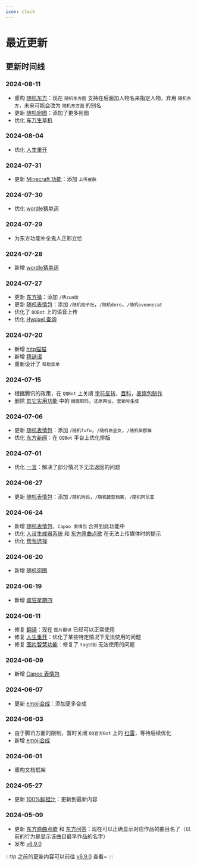 ```yaml
---
icon: clock
---
```


# 最近更新

## 更新时间线

### 2024-08-11

- 重构 [随机东方](../function/touhou/random_touhou.md)：现在 `随机东方图` 支持在后面加人物名来指定人物，弃用 `随机东方`，未来可能会改为 `随机东方图` 的别名
- 更新 [随机宛图](../function/touhou/random_shion.md)：添加了更多宛图
- 优化 [车万生草机](../function/touhou/touhou_grass.md)

### 2024-08-04

- 优化 [人生重开](../function/play/remake.md)

### 2024-07-31

- 更新 [Minecraft 功能](../function/query/minecraft.md)：添加 `上传皮肤`

### 2024-07-30

- 优化 [wordle猜单词](../function/play/wordle.md)

### 2024-07-29

- 为东方功能补全鬼人正邪立绘

### 2024-07-28

- 新增 [wordle猜单词](../function/play/wordle.md)

### 2024-07-27

- 更新 [东方猜](../function/touhou/touhou_guess.md)：添加 `/猜zun绘`
- 更新 [随机表情包](../function/img/random_meme.md)：添加 `/随机柚子社`，`/随机doro`，`/随机eveonecat`
- 优化了 `QQBot` 上的语音上传
- 优化 [Hypixel 查询](../function/query/hypixel.md)

### 2024-07-20

- 新增 [http猫猫](../function/play/httpcat.md)
- 新增 [猜谜语](../function/play/riddle.md)
- 重新设计了 `帮助菜单`

### 2024-07-15

- 根据腾讯的政策，在 `QQBot` 上关闭 [字符反转](../function/play/char_reverse.md)，[百科](../function/query/wiki.md)，[表情包制作](../function/img/img_meme.md)
- 删除 [其它实用功能](../function/useful/useful.md) 中的 `搜提取码`，`还原网址`，`营销号生成`

### 2024-07-06

- 更新 [随机表情包](../function/img/random_meme.md)：添加 `/随机fufu`，`/随机白圣女`，`/随机柴郡猫`
- 优化 [东方新闻](../function/touhou/touhou_news.md)：在 `QQBot` 平台上优化排版

### 2024-07-01

- 优化 [一言](../function/play/hitokoto.md)：解决了部分情况下无法返回的问题

### 2024-06-27

- 更新 [随机表情包](../function/img/random_meme.md)：添加 `/随机狗妈`，`/随机碧蓝档案`，`/随机阿尼亚`

### 2024-06-24

- 新增 [随机表情包](../function/img/random_meme.md)，`Capoo 表情包` 合并到此功能中
- 优化 [人设生成器系统](../function/play/shindanmaker.md) 和 [东方原曲点歌](../function/touhou/touhou_music.md) 在无法上传媒体时的提示
- 优化 [帮我选择](../function/play/help_choose.md)

### 2024-06-20

- 新增 [随机宛图](../function/touhou/random_shion.md)

### 2024-06-19

- 新增 [疯狂星期四](../function/play/crazy_thursday.md)

### 2024-06-11

- 修复 [翻译](../function/useful/translate.md)：现在 `图片翻译` 已经可以正常使用
- 修复 [人生重开](../function/play/remake.md)：优化了某些特定情况下无法使用的问题
- 修复 [图片智慧功能](../function/img/img_deeper.md)：修复了 `tag识别` 无法使用的问题

### 2024-06-09

- 新增 [Capoo 表情包](../function/img/random_meme.md)

### 2024-06-07

- 更新 [emoji合成](../function/play/emoji_mix.md)：添加更多合成

### 2024-06-03

- 由于腾讯方面的限制，暂时关闭 `QQ官方Bot` 上的 [扫雷](../function/play/minesweeper.md)，等待后续优化
- 新增 [emoji合成](../function/play/emoji_mix.md)

### 2024-06-01

- 重构文档框架

### 2024-05-27

- 更新 [100%鲜橙汁](../function/query/orange_juice.md)：更新到最新内容

### 2024-05-09

- 更新 [东方原曲点歌](../function/touhou/touhou_music.md) 和 [东方问答](../function/touhou/touhou_quiz.md)：现在可以正确显示对应作品的曲目名了（以前的行为是显示该曲目最早作品的名字）
- 发布 [v6.9.0](./v6.9.0.md)

:::tip
之前的更新内容可以前往 [v6.9.0](./v6.9.0.md) 查看~
:::
